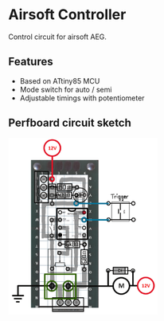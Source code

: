 # Airsoft Controller

Control circuit for airsoft AEG. 

## Features
- Based on ATtiny85 MCU
- Mode switch for auto / semi
- Adjustable timings with potentiometer

## Perfboard circuit sketch

<img src="./images/perfboardSketch.PNG" alt="Circuit Sketch" width="300">

